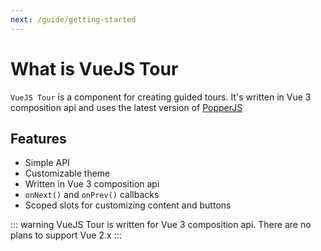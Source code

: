 ```yaml
---
next: /guide/getting-started
---
```

# What is VueJS Tour

`VueJS Tour` is a component for creating guided tours. It's written in Vue 3 composition api and uses the latest version of [PopperJS](https://popper.js.org/)

## Features

* Simple API
* Customizable theme
* Written in Vue 3 composition api
* `onNext()` and `onPrev()` callbacks
* Scoped slots for customizing content and buttons

::: warning
VueJS Tour is written for Vue 3 composition api. There are no plans to support Vue 2.x
:::
